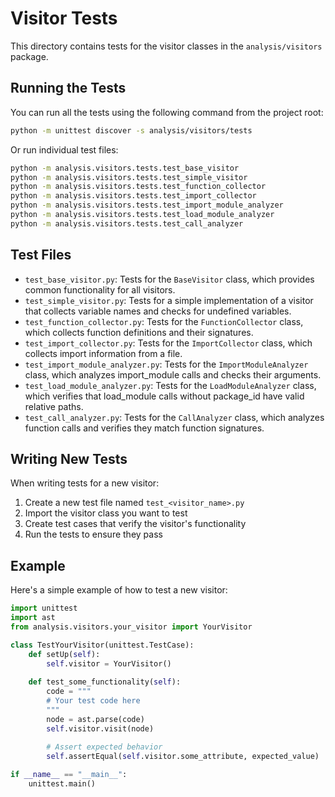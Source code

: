 # Visitor Tests

This directory contains tests for the visitor classes in the `analysis/visitors` package.

## Running the Tests

You can run all the tests using the following command from the project root:

```bash
python -m unittest discover -s analysis/visitors/tests
```

Or run individual test files:

```bash
python -m analysis.visitors.tests.test_base_visitor
python -m analysis.visitors.tests.test_simple_visitor
python -m analysis.visitors.tests.test_function_collector
python -m analysis.visitors.tests.test_import_collector
python -m analysis.visitors.tests.test_import_module_analyzer
python -m analysis.visitors.tests.test_load_module_analyzer
python -m analysis.visitors.tests.test_call_analyzer
```

## Test Files

- `test_base_visitor.py`: Tests for the `BaseVisitor` class, which provides common functionality for all visitors.
- `test_simple_visitor.py`: Tests for a simple implementation of a visitor that collects variable names and checks for undefined variables.
- `test_function_collector.py`: Tests for the `FunctionCollector` class, which collects function definitions and their signatures.
- `test_import_collector.py`: Tests for the `ImportCollector` class, which collects import information from a file.
- `test_import_module_analyzer.py`: Tests for the `ImportModuleAnalyzer` class, which analyzes import_module calls and checks their arguments.
- `test_load_module_analyzer.py`: Tests for the `LoadModuleAnalyzer` class, which verifies that load_module calls without package_id have valid relative paths.
- `test_call_analyzer.py`: Tests for the `CallAnalyzer` class, which analyzes function calls and verifies they match function signatures.

## Writing New Tests

When writing tests for a new visitor:

1. Create a new test file named `test_<visitor_name>.py`
2. Import the visitor class you want to test
3. Create test cases that verify the visitor's functionality
4. Run the tests to ensure they pass

## Example

Here's a simple example of how to test a new visitor:

```python
import unittest
import ast
from analysis.visitors.your_visitor import YourVisitor

class TestYourVisitor(unittest.TestCase):
    def setUp(self):
        self.visitor = YourVisitor()
    
    def test_some_functionality(self):
        code = """
        # Your test code here
        """
        node = ast.parse(code)
        self.visitor.visit(node)
        
        # Assert expected behavior
        self.assertEqual(self.visitor.some_attribute, expected_value)

if __name__ == "__main__":
    unittest.main() 